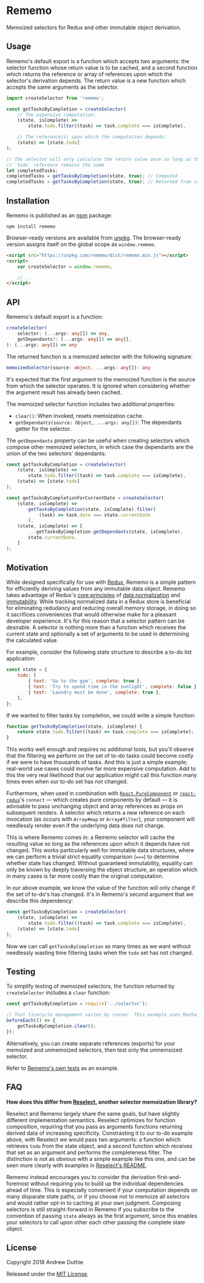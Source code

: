 # Rememo

Memoized selectors for Redux and other immutable object derivation.

## Usage

Rememo's default export is a function which accepts two arguments: the selector function whose return value is to be cached, and a second function which returns the reference or array of references upon which the selector's derivation depends. The return value is a new function which accepts the same arguments as the selector.

```js
import createSelector from 'rememo';

const getTasksByCompletion = createSelector(
	// The expensive computation:
	(state, isComplete) =>
		state.todo.filter((task) => task.complete === isComplete),

	// The reference(s) upon which the computation depends:
	(state) => [state.todo]
);

// The selector will only calculate the return value once so long as the state
// `todo` reference remains the same
let completedTasks;
completedTasks = getTasksByCompletion(state, true); // Computed
completedTasks = getTasksByCompletion(state, true); // Returned from cache
```

## Installation

Rememo is published as an [npm](https://www.npmjs.com/) package:

```
npm install rememo
```

Browser-ready versions are available from [unpkg](https://unpkg.com/rememo/dist/rememo.min.js). The browser-ready version assigns itself on the global scope as `window.rememo`.

```html
<script src="https://unpkg.com/rememo/dist/rememo.min.js"></script>
<script>
	var createSelector = window.rememo;

	// ...
</script>
```

## API

Rememo's default export is a function:

```typescript
createSelector(
	selector: (...args: any[]) => any,
	getDependants?: (...args: any[]) => any[],
): (...args: any[]) => any
```

The returned function is a memoized selector with the following signature:

```typescript
memoizedSelector(source: object, ...args: any[]): any
```

It's expected that the first argument to the memoized function is the source from which the selector operates. It is ignored when considering whether the argument result has already been cached.

The memoized selector function includes two additional properties:

- `clear()`: When invoked, resets memoization cache.
- `getDependants(source: Object, ...args: any[])`: The dependants getter for the selector.

The `getDependants` property can be useful when creating selectors which compose other memoized selectors, in which case the dependants are the union of the two selectors' dependants:

```js
const getTasksByCompletion = createSelector(
	(state, isComplete) =>
		state.todo.filter((task) => task.complete === isComplete),
	(state) => [state.todo]
);

const getTasksByCompletionForCurrentDate = createSelector(
	(state, isComplete) =>
		getTasksByCompletion(state, isComplete).filter(
			(task) => task.date === state.currentDate
		),
	(state, isComplete) => [
		...getTasksByCompletion.getDependants(state, isComplete),
		state.currentDate,
	]
);
```

## Motivation

While designed specifically for use with [Redux](http://redux.js.org/), Rememo is a simple pattern for efficiently deriving values from any immutable data object. Rememo takes advantage of Redux's [core principles](http://redux.js.org/docs/introduction/ThreePrinciples.html) of [data normalization](http://redux.js.org/docs/recipes/reducers/NormalizingStateShape.html) and [immutability](http://redux.js.org/docs/faq/ImmutableData.html). While tracking normalized data in a Redux store is beneficial for eliminating redudancy and reducing overall memory storage, in doing so it sacrifices conveniences that would otherwise make for a pleasant developer experience. It's for this reason that a selector pattern can be desirable. A selector is nothing more than a function which receives the current state and optionally a set of arguments to be used in determining the calculated value.

For example, consider the following state structure to describe a to-do list application:

```js
const state = {
	todo: [
		{ text: 'Go to the gym', complete: true },
		{ text: 'Try to spend time in the sunlight', complete: false },
		{ text: 'Laundry must be done', complete: true },
	],
};
```

If we wanted to filter tasks by completion, we could write a simple function:

```js
function getTasksByCompletion(state, isComplete) {
	return state.todo.filter((task) => task.complete === isComplete);
}
```

This works well enough and requires no additional tools, but you'll observe that the filtering we perform on the set of to-do tasks could become costly if we were to have thousands of tasks. And this is just a simple example; real-world use cases could involve far more expensive computation. Add to this the very real likelihood that our application might call this function many times even when our to-do set has not changed.

Furthermore, when used in combination with [`React.PureComponent`](https://reactjs.org/docs/react-api.html#reactpurecomponent) or [`react-redux`](https://github.com/reactjs/react-redux)'s `connect` — which creates pure components by default — it is advisable to pass unchanging object and array references as props on subsequent renders. A selector which returns a new reference on each invocation (as occurs with `Array#map` or `Array#filter`), your component will needlessly render even if the underlying data does not change.

This is where Rememo comes in: a Rememo selector will cache the resulting value so long as the references upon which it depends have not changed. This works particularly well for immutable data structures, where we can perform a trivial strict equality comparison (`===`) to determine whether state has changed. Without guaranteed immutability, equality can only be known by deeply traversing the object structure, an operation which in many cases is far more costly than the original computation.

In our above example, we know the value of the function will only change if the set of to-do's has changed. It's in Rememo's second argument that we describe this dependency:

```js
const getTasksByCompletion = createSelector(
	(state, isComplete) =>
		state.todo.filter((task) => task.complete === isComplete),
	(state) => [state.todo]
);
```

Now we can call `getTasksByCompletion` as many times as we want without needlessly wasting time filtering tasks when the `todo` set has not changed.

## Testing

To simplify testing of memoized selectors, the function returned by `createSelector` includes a `clear` function:

```js
const getTasksByCompletion = require('../selector');

// Test licecycle management varies by runner. This example uses Mocha.
beforeEach(() => {
	getTasksByCompletion.clear();
});
```

Alternatively, you can create separate references (exports) for your memoized and unmemoized selectors, then test only the unmemoized selector.

Refer to [Rememo's own tests](https://github.com/aduth/rememo/tree/master/test/rememo.js) as an example.

## FAQ

**How does this differ from [Reselect](https://github.com/reactjs/reselect), another selector memoization library?**

Reselect and Rememo largely share the same goals, but have slightly different implementation semantics. Reselect optimizes for function composition, requiring that you pass as arguments functions returning derived data of increasing specificity. Constrasting it to our to-do example above, with Reselect we would pass two arguments: a function which retrieves `todo` from the state object, and a second function which receives that set as an argument and performs the completeness filter. The distinction is not as obvious with a simple example like this one, and can be seen more clearly with examples in [Reselect's README](https://github.com/reactjs/reselect#readme).

Rememo instead encourages you to consider the derivation first-and-foremost without requiring you to build up the individual dependencies ahead of time. This is especially convenient if your computation depends on many disparate state paths, or if you choose not to memoize all selectors and would rather opt-in to caching at your own judgment. Composing selectors is still straight-forward in Rememo if you subscribe to the convention of passing `state` always as the first argument, since this enables your selectors to call upon other each other passing the complete state object.

## License

Copyright 2018 Andrew Duthie

Released under the [MIT License](https://github.com/aduth/rememo/tree/master/LICENSE.md).
